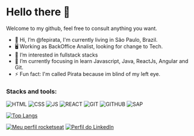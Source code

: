 # Hello there 👋
Welcome to my github, feel free to consult anything you want.

- 👋 Hi, I’m @fepirata, I'm currently living in São Paulo, Brazil. 
- 🖥️ Working as BackOffice Analist, looking for change to Tech.
- 👀 I’m interested in fullstack stacks
- 🌱 I’m currently focusing in learn Javascript, Java, ReactJs, Angular and Git.
- ⚡ Fun fact: I'm called Pirata because im blind of my left eye.

### Stacks and tools:
![HTML](https://img.shields.io/badge/-E34F26?style=flat&logo=html5&logoColor=white)
![CSS](https://img.shields.io/badge/-1572B6?style=flat&logo=css3&logoColor=white)
![JS](https://img.shields.io/badge/-000?style=flat&logo=javascript&logoColor=F7DF1E)
![REACT](https://img.shields.io/badge/-02569B?style=flat&logo=react)
![GIT](https://img.shields.io/badge/-000?style=flat&logo=git)
![GITHUB](https://img.shields.io/badge/-000?style=flat&logo=github)
![SAP](https://img.shields.io/badge/SAP-0FAAFF?style=flat&logo=sap&logoColor=white)

[![Top Langs](https://github-readme-stats.vercel.app/api/top-langs/?username=Filipe-Pirata&layout=compact)](https://github.com/Filipe-Pirata/github-readme-stats)

[![Meu perfil rocketseat](https://img.shields.io/badge/-Rocketseat-8957E6?style=flat)](https://app.rocketseat.com.br/me/filipe-vitor-de-castro-azevedo-03619)
[![Perfil do LinkedIn](https://img.shields.io/badge/-LinkedIn-0072b1?style=flat&logo=linkedin)](https://www.linkedin.com/in/filipe-azevedo-262126189/)

